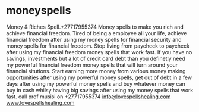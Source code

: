# moneyspells
Money &amp; Riches Spell.+27717955374 Money spells to make you rich and achieve financial freedom. Tired of being a employee all your life,  achieve financial freedom after using my money spells for financial security and money spells for financial freedom.  Stop living from paycheck to paycheck after using my financial freedom money spells that work fast. If you have no savings,  investments but a lot of credit card debt than you definetly need my powerful financial freedom money spells that will turn around your financial situtions.  Start earning more money from various money making opportunities after using my powerful money spells,  get out of debt in a few days after using my powerful money spells and buy whatever money can buy in cash whilsy having big savings after using my money spells that work fast. call prof musisi on +27717955374 info@lovespellshealing.com  www.lovespellshealing.com
